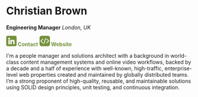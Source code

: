 # Christian Brown

**Engineering Manager**
*London, UK*

**<a href="https://www.linkedin.com/in/christianjbrown/" style="color: #75923C; text-decoration: none;"><img src="./logos/icon-linkedin.svg" style="width: 2em;"> Contact</a>**
**<a href="https://christianbrown.uk/" style="color: #75923C; text-decoration: none;"><img src="./logos/icon-website.svg" style="width: 2em;"> Website</a>**

I'm a people manager and solutions architect with a background in world-class content management systems and online video workflows, backed by a decade and a half of experience with well-known, high-traffic, enterprise-level web properties created and maintained by globally distributed teams. I’m a strong proponent of high-quality, reusable, and maintainable solutions using SOLID design principles, unit testing, and continuous integration.
